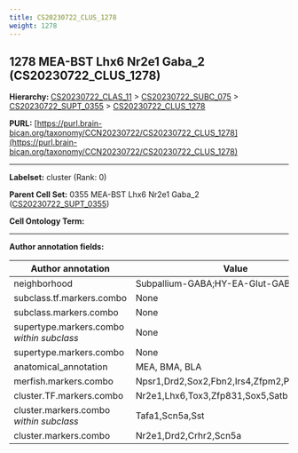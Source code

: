 ```yaml
---
title: CS20230722_CLUS_1278
weight: 1278
---
```

## 1278 MEA-BST Lhx6 Nr2e1 Gaba_2 (CS20230722_CLUS_1278)
<b>Hierarchy: </b>
[CS20230722_CLAS_11](../CS20230722_CLAS_11) >
[CS20230722_SUBC_075](../CS20230722_SUBC_075) >
[CS20230722_SUPT_0355](../CS20230722_SUPT_0355) >
[CS20230722_CLUS_1278](../CS20230722_CLUS_1278)

**PURL:** [https://purl.brain-bican.org/taxonomy/CCN20230722/CS20230722_CLUS_1278](https://purl.brain-bican.org/taxonomy/CCN20230722/CS20230722_CLUS_1278)

---


**Labelset:** cluster (Rank: 0)

**Parent Cell Set:** 0355 MEA-BST Lhx6 Nr2e1 Gaba_2 ([CS20230722_SUPT_0355](../CS20230722_SUPT_0355))



**Cell Ontology Term:** 

[MARKER GENES.]: #


---

[TRANSFERRED ANNOTATIONS.]: #


[AUTHOR ANNOTATION FIELDS.]: #


**Author annotation fields:**

| Author annotation | Value |
|-------------------|-------|
|neighborhood|Subpallium-GABA;HY-EA-Glut-GABA|
|subclass.tf.markers.combo|None|
|subclass.markers.combo|None|
|supertype.markers.combo _within subclass_|None|
|supertype.markers.combo|None|
|anatomical_annotation|MEA, BMA, BLA|
|merfish.markers.combo|Npsr1,Drd2,Sox2,Fbn2,Irs4,Zfpm2,Prlr,Kcnmb2|
|cluster.TF.markers.combo|Nr2e1,Lhx6,Tox3,Zfp831,Sox5,Satb1|
|cluster.markers.combo _within subclass_|Tafa1,Scn5a,Sst|
|cluster.markers.combo|Nr2e1,Drd2,Crhr2,Scn5a|
